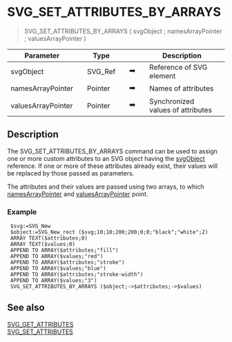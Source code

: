 <!-- SVG_SET_ATTRIBUTES_BY_ARRAYS ( objectID ; Param_2 ; Param_3 )
 -> objectID (Text)
 -> Param_2 (Pointer)
 -> Param_3 (Pointer)-->
# SVG_SET_ATTRIBUTES_BY_ARRAYS

> SVG_SET_ATTRIBUTES_BY_ARRAYS ( svgObject ; namesArrayPointer ; valuesArrayPointer )

| Parameter |     | Type |     |     |     | Description |     |
| --- | --- | --- | --- | --- | --- | --- | --- |
| svgObject |     | SVG_Ref |     | ➡️ |     | Reference of SVG element |     |
| namesArrayPointer |     | Pointer |     | ➡️ |     | Names of attributes |     |
| valuesArrayPointer |     | Pointer |     | ➡️ |     | Synchronized values of attributes |     |

## Description

The SVG_SET_ATTRIBUTES_BY_ARRAYS command can be used to assign one or more custom attributes to an SVG object having the [svgObject](## "Reference of SVG element") reference. If one or more of these attributes already exist, their values will be replaced by those passed as parameters.

The attributes and their values are passed using two arrays, to which [namesArrayPointer](## "Names of attributes") and [valuesArrayPointer](## "Synchronized values of attributes") point.

### Example  

```4d
 $svg:=SVG_New   
 $object:=SVG_New_rect ($svg;10;10;200;200;0;0;"black";"white";2)  
 ARRAY TEXT($attributes;0)  
 ARRAY TEXT($values;0)  
 APPEND TO ARRAY($attributes;"fill")  
 APPEND TO ARRAY($values;"red")  
 APPEND TO ARRAY($attributes;"stroke")  
 APPEND TO ARRAY($values;"blue")  
 APPEND TO ARRAY($attributes;"stroke-width")  
 APPEND TO ARRAY($values;"3")  
 SVG_SET_ATTRIBUTES_BY_ARRAYS ($object;->$attributes;->$values)
```

## See also

[SVG_GET_ATTRIBUTES](SVG_GET_ATTRIBUTES.md)  
[SVG_SET_ATTRIBUTES](SVG_SET_ATTRIBUTES.md)
